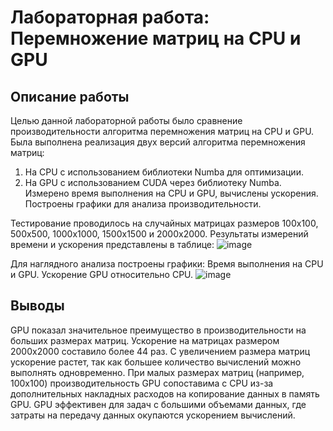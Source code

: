 # Лабораторная работа: Перемножение матриц на CPU и GPU
## Описание работы
Целью данной лабораторной работы было сравнение производительности алгоритма перемножения матриц на CPU и GPU. Была выполнена реализация двух версий алгоритма перемножения матриц:
1. На CPU с использованием библиотеки Numba для оптимизации.
2. На GPU с использованием CUDA через библиотеку Numba.
Измерено время выполнения на CPU и GPU, вычислены ускорения. Построены графики для анализа производительности.

Тестирование проводилось на случайных матрицах размеров 100x100, 500x500, 1000x1000, 1500x1500 и 2000x2000. Результаты измерений времени и ускорения представлены в таблице:
![image](https://github.com/user-attachments/assets/7569ffce-a61f-490c-adbc-b5a0c09220af)

Для наглядного анализа построены графики:
Время выполнения на CPU и GPU.
Ускорение GPU относительно CPU.
![image](https://github.com/user-attachments/assets/14372641-5855-451a-a88e-f36a7e098102)

## Выводы
GPU показал значительное преимущество в производительности на больших размерах матриц.
Ускорение на матрицах размером 2000x2000 составило более 44 раз.
С увеличением размера матриц ускорение растет, так как большее количество вычислений можно выполнять одновременно.
При малых размерах матриц (например, 100x100) производительность GPU сопоставима с CPU из-за дополнительных накладных расходов на копирование данных в память GPU.
GPU эффективен для задач с большими объемами данных, где затраты на передачу данных окупаются ускорением вычислений.
